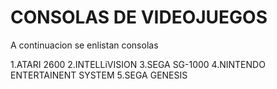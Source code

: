 # CONSOLAS DE VIDEOJUEGOS

A continuacion se enlistan consolas

1.ATARI 2600
2.INTELLiVISION
3.SEGA SG-1000
4.NINTENDO ENTERTAINENT SYSTEM
5.SEGA GENESIS
